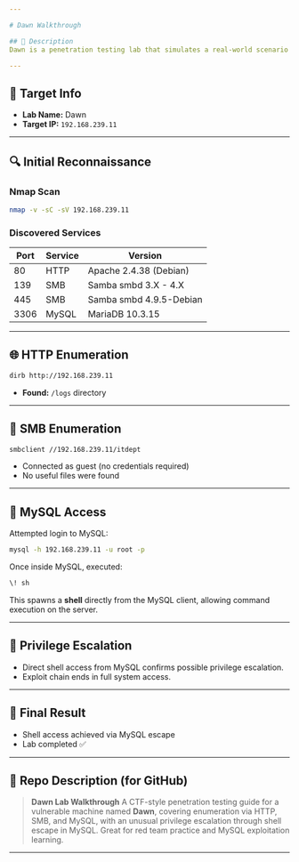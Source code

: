 ```yaml
---

# Dawn Walkthrough

## 📝 Description
Dawn is a penetration testing lab that simulates a real-world scenario with exposed Samba, HTTP, and MySQL services. This walkthrough covers initial reconnaissance, service enumeration, SMB login attempts, and privilege escalation using MySQL exploitation techniques. The lab is suitable for beginners to intermediate-level CTF and red team learners.

---
```


## 📌 Target Info

* **Lab Name:** Dawn
* **Target IP:** `192.168.239.11`

---

## 🔍 Initial Reconnaissance

### Nmap Scan

```bash
nmap -v -sC -sV 192.168.239.11
```

### Discovered Services

| Port | Service | Version                 |
| ---- | ------- | ----------------------- |
| 80   | HTTP    | Apache 2.4.38 (Debian)  |
| 139  | SMB     | Samba smbd 3.X - 4.X    |
| 445  | SMB     | Samba smbd 4.9.5-Debian |
| 3306 | MySQL   | MariaDB 10.3.15         |

---

## 🌐 HTTP Enumeration

```bash
dirb http://192.168.239.11
```

* **Found:** `/logs` directory

---

## 📂 SMB Enumeration

```bash
smbclient //192.168.239.11/itdept
```

* Connected as guest (no credentials required)
* No useful files were found

---

## 🐚 MySQL Access

Attempted login to MySQL:

```bash
mysql -h 192.168.239.11 -u root -p
```

Once inside MySQL, executed:

```sql
\! sh
```

This spawns a **shell** directly from the MySQL client, allowing command execution on the server.

---

## 🧨 Privilege Escalation

* Direct shell access from MySQL confirms possible privilege escalation.
* Exploit chain ends in full system access.

---

## 🎯 Final Result

* Shell access achieved via MySQL escape
* Lab completed ✅

---

## 💬 Repo Description (for GitHub)

> **Dawn Lab Walkthrough**
> A CTF-style penetration testing guide for a vulnerable machine named **Dawn**, covering enumeration via HTTP, SMB, and MySQL, with an unusual privilege escalation through shell escape in MySQL. Great for red team practice and MySQL exploitation learning.

---
